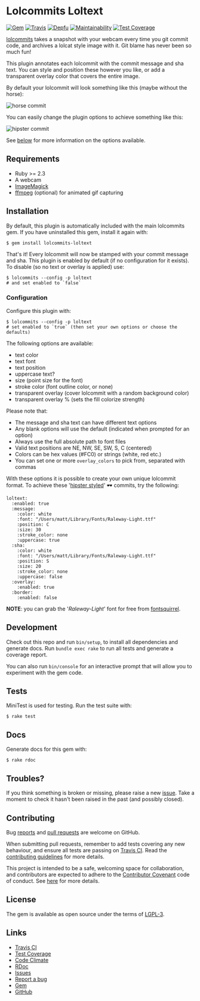 # Lolcommits Loltext

[![Gem](https://img.shields.io/gem/v/lolcommits-loltext.svg?style=flat)](http://rubygems.org/gems/lolcommits-loltext)
[![Travis](https://img.shields.io/travis/com/lolcommits/lolcommits-loltext/master.svg?style=flat)](https://travis-ci.com/lolcommits/lolcommits-loltext)
[![Depfu](https://img.shields.io/depfu/lolcommits/lolcommits-loltext.svg?style=flat)](https://depfu.com/github/lolcommits/lolcommits-loltext)
[![Maintainability](https://api.codeclimate.com/v1/badges/2e0fa03867952572c5db/maintainability)](https://codeclimate.com/github/lolcommits/lolcommits-loltext/maintainability)
[![Test Coverage](https://api.codeclimate.com/v1/badges/2e0fa03867952572c5db/test_coverage)](https://codeclimate.com/github/lolcommits/lolcommits-loltext/test_coverage)

[lolcommits](https://lolcommits.github.io/) takes a snapshot with your
webcam every time you git commit code, and archives a lolcat style image
with it. Git blame has never been so much fun!

This plugin annotates each lolcommit with the commit message and sha
text. You can style and position these however you like, or add a
transparent overlay color that covers the entire image.

By default your lolcommit will look something like this (maybe without the
horse):

![horse
commit](https://github.com/lolcommits/lolcommits-loltext/raw/master/assets/images/horse.jpg)

You can easily change the plugin options to achieve something like this:

![hipster
commit](https://github.com/lolcommits/lolcommits-loltext/raw/master/assets/images/hipster.jpg)

See [below](https://github.com/lolcommits/lolcommits-loltext#configuration) for
more information on the options available.

## Requirements

* Ruby >= 2.3
* A webcam
* [ImageMagick](http://www.imagemagick.org)
* [ffmpeg](https://www.ffmpeg.org) (optional) for animated gif capturing

## Installation

By default, this plugin is automatically included with the main
lolcommits gem.  If you have uninstalled this gem, install it again
with:

    $ gem install lolcommits-loltext

That's it! Every lolcommit will now be stamped with your commit message
and sha.  This plugin is enabled by default (if no configuration for it
exists). To disable (so no text or overlay is applied) use:

    $ lolcommits --config -p loltext
    # and set enabled to `false`

### Configuration

Configure this plugin with:

    $ lolcommits --config -p loltext
    # set enabled to `true` (then set your own options or choose the defaults)

The following options are available:

* text color
* text font
* text position
* uppercase text?
* size (point size for the font)
* stroke color (font outline color, or none)
* transparent overlay (cover lolcommit with a random background color)
* transparent overlay % (sets the fill colorize strength)

Please note that:

* The message and sha text can have different text options
* Any blank options will use the default (indicated when prompted for an option)
* Always use the full absolute path to font files
* Valid text positions are NE, NW, SE, SW, S, C (centered)
* Colors can be hex values (#FC0) or strings (white, red etc.)
* You can set one or more `overlay_colors` to pick from, separated with commas

With these options it is possible to create your own unique lolcommit
format.  To achieve these '[hipster
styled](https://twitter.com/matthutchin/status/738411190343368704)' 🕶
commits, try the following:

```
loltext:
  :enabled: true
  :message:
    :color: white
    :font: "/Users/matt/Library/Fonts/Raleway-Light.ttf"
    :position: C
    :size: 30
    :stroke_color: none
    :uppercase: true
  :sha:
    :color: white
    :font: "/Users/matt/Library/Fonts/Raleway-Light.ttf"
    :position: S
    :size: 20
    :stroke_color: none
    :uppercase: false
  :overlay:
    :enabled: true
  :border:
    :enabled: false
```

**NOTE**: you can grab the '_Raleway-Light_' font for free from
[fontsquirrel](https://www.fontsquirrel.com/fonts/Raleway).

## Development

Check out this repo and run `bin/setup`, to install all dependencies and
generate docs. Run `bundle exec rake` to run all tests and generate a
coverage report.

You can also run `bin/console` for an interactive prompt that will allow
you to experiment with the gem code.

## Tests

MiniTest is used for testing. Run the test suite with:

    $ rake test

## Docs

Generate docs for this gem with:

    $ rake rdoc

## Troubles?

If you think something is broken or missing, please raise a new
[issue](https://github.com/lolcommits/lolcommits-loltext/issues). Take a
moment to check it hasn't been raised in the past (and possibly closed).

## Contributing

Bug [reports](https://github.com/lolcommits/lolcommits-loltext/issues)
and [pull
requests](https://github.com/lolcommits/lolcommits-loltext/pulls) are
welcome on GitHub.

When submitting pull requests, remember to add tests covering any new
behaviour, and ensure all tests are passing on [Travis
CI](https://travis-ci.com/lolcommits/lolcommits-loltext). Read the
[contributing
guidelines](https://github.com/lolcommits/lolcommits-loltext/blob/master/CONTRIBUTING.md)
for more details.

This project is intended to be a safe, welcoming space for
collaboration, and contributors are expected to adhere to the
[Contributor Covenant](http://contributor-covenant.org) code of conduct.
See
[here](https://github.com/lolcommits/lolcommits-loltext/blob/master/CODE_OF_CONDUCT.md)
for more details.

## License

The gem is available as open source under the terms of
[LGPL-3](https://opensource.org/licenses/LGPL-3.0).

## Links

* [Travis CI](https://travis-ci.com/lolcommits/lolcommits-loltext)
* [Test Coverage](https://codeclimate.com/github/lolcommits/lolcommits-loltext/test_coverage)
* [Code Climate](https://codeclimate.com/github/lolcommits/lolcommits-loltext)
* [RDoc](http://rdoc.info/projects/lolcommits/lolcommits-loltext)
* [Issues](http://github.com/lolcommits/lolcommits-loltext/issues)
* [Report a bug](http://github.com/lolcommits/lolcommits-loltext/issues/new)
* [Gem](http://rubygems.org/gems/lolcommits-loltext)
* [GitHub](https://github.com/lolcommits/lolcommits-loltext)

